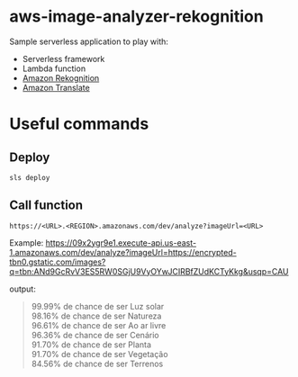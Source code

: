 # aws-image-analyzer-rekognition

Sample serverless application to play with:
- Serverless framework
- Lambda function
- [Amazon Rekognition](https://aws.amazon.com/pt/rekognition/)
- [Amazon Translate](https://aws.amazon.com/pt/translate/)

# Useful commands

## Deploy
```
sls deploy
```
## Call function
```
https://<URL>.<REGION>.amazonaws.com/dev/analyze?imageUrl=<URL>
```

Example: https://09x2ygr9e1.execute-api.us-east-1.amazonaws.com/dev/analyze?imageUrl=https://encrypted-tbn0.gstatic.com/images?q=tbn:ANd9GcRvV3ES5RW0SGjU9VyOYwJCIRBfZUdKCTyKkg&usqp=CAU

output:
> 99.99% de chance de ser Luz solar   
 98.16% de chance de ser Natureza   
 96.61% de chance de ser Ao ar livre   
 96.36% de chance de ser Cenário   
 91.70% de chance de ser Planta   
 91.70% de chance de ser Vegetação   
 84.56% de chance de ser Terrenos  